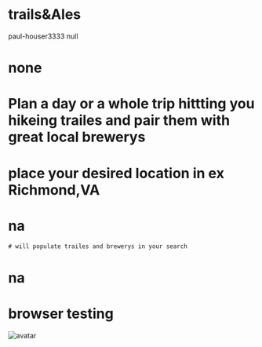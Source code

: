 # trails&Ales
paul-houser3333
null
# none
# Plan a day or a whole trip hittting you hikeing trailes and pair them with great local brewerys
# place your desired location in ex Richmond,VA
# na

    # will populate trailes and brewerys in your search
# na
# browser testing
![avatar](https://avatars3.githubusercontent.com/u/59454847?v=4)